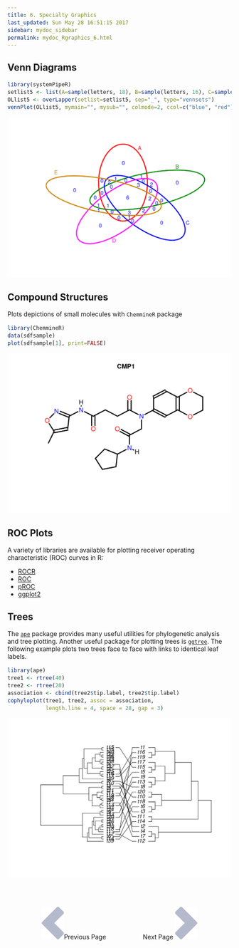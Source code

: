 ```yaml
---
title: 6. Specialty Graphics
last_updated: Sun May 28 16:51:15 2017
sidebar: mydoc_sidebar
permalink: mydoc_Rgraphics_6.html
---
```


## Venn Diagrams 


```r
library(systemPipeR)
setlist5 <- list(A=sample(letters, 18), B=sample(letters, 16), C=sample(letters, 20), D=sample(letters, 22), E=sample(letters, 18))
OLlist5 <- overLapper(setlist=setlist5, sep="_", type="vennsets")
vennPlot(OLlist5, mymain="", mysub="", colmode=2, ccol=c("blue", "red"))
```

<img src="./pages/mydoc/Rgraphics_files/specgraph_venn-1.png" width="672" />

## Compound Structures 

Plots depictions of small molecules with `ChemmineR` package


```r
library(ChemmineR)
data(sdfsample)
plot(sdfsample[1], print=FALSE)
```

<img src="./pages/mydoc/Rgraphics_files/specgraph_structure-1.png" width="672" />

## ROC Plots

A variety of libraries are available for plotting receiver operating characteristic (ROC) curves in R:

+ [ROCR](http://rocr.bioinf.mpi-sb.mpg.de/)
+ [ROC](http://bioconductor.org/packages/release/bioc/html/ROC.html)
+ [pROC](http://web.expasy.org/pROC/)
+ [ggplot2](http://largedata.blogspot.com/2011/07/plotting-roc-curves-in-ggplot2.html)

## Trees 

The [`ape`](http://ape-package.ird.fr/ape_screenshots.html) package provides many useful utilities for phylogenetic analysis and tree plotting. Another useful package for 
plotting trees is [`ggtree`](http://bioconductor.org/packages/release/bioc/html/ggtree.html). The following example plots two trees face to face with links to identical
leaf labels.


```r
library(ape)
tree1 <- rtree(40)
tree2 <- rtree(20)
association <- cbind(tree2$tip.label, tree2$tip.label)
cophyloplot(tree1, tree2, assoc = association,
            length.line = 4, space = 28, gap = 3)
```

<img src="./pages/mydoc/Rgraphics_files/trees_ape1-1.png" width="672" />



<br><br><center><a href="mydoc_Rgraphics_5.html"><img src="images/left_arrow.png" alt="Previous page."></a>Previous Page &nbsp; &nbsp; &nbsp; &nbsp; &nbsp; &nbsp; &nbsp; &nbsp; &nbsp; &nbsp; Next Page
<a href="mydoc_Rgraphics_7.html"><img src="images/right_arrow.png" alt="Next page."></a></center>
